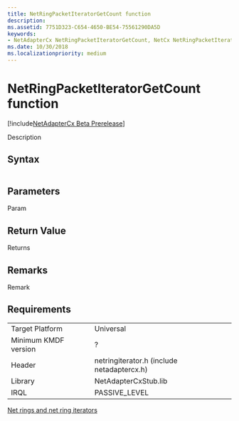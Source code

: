 ```yaml
---
title: NetRingPacketIteratorGetCount function
description: 
ms.assetid: 7751D323-C654-4650-BE54-75561290DA5D
keywords:
- NetAdapterCx NetRingPacketIteratorGetCount, NetCx NetRingPacketIteratorGetCount
ms.date: 10/30/2018
ms.localizationpriority: medium
---
```


# NetRingPacketIteratorGetCount function

[!include[NetAdapterCx Beta Prerelease](../netcx-beta-prerelease.md)]

Description

## Syntax

```cpp

```

## Parameters

Param

## Return Value

Returns 

## Remarks

Remark

## Requirements

|  |  |
| --- | --- |
| Target Platform | Universal |
| Minimum KMDF version | ? |
| Header | netringiterator.h (include netadaptercx.h) |
| Library | NetAdapterCxStub.lib |
| IRQL | PASSIVE_LEVEL |

[Net rings and net ring iterators](net-rings-and-net-ring-iterators.md)